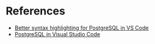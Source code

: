 # References

- [Better syntax highlighting for PostgreSQL in VS Code](https://stackoverflow.com/questions/78376349/better-syntax-highlighting-for-postgresql-in-vs-code)
- [PostgreSQL in Visual Studio Code](https://www.kirenz.com/blog/posts/2021-12-22-how-to-use-postgresql-in-visual-studio-code/)
